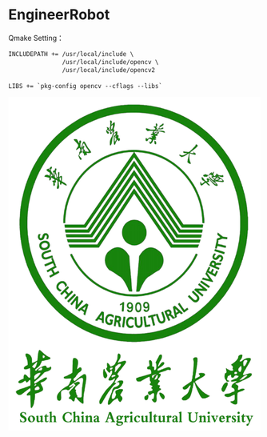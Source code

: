# EngineerRobot

Qmake Setting：

    INCLUDEPATH += /usr/local/include \
                   /usr/local/include/opencv \
                   /usr/local/include/opencv2
                 
    LIBS += `pkg-config opencv --cflags --libs`

![SchoolBadge](https://github.com/LinkLiar/ImageStorage/blob/master/SchoolBadge.png)
